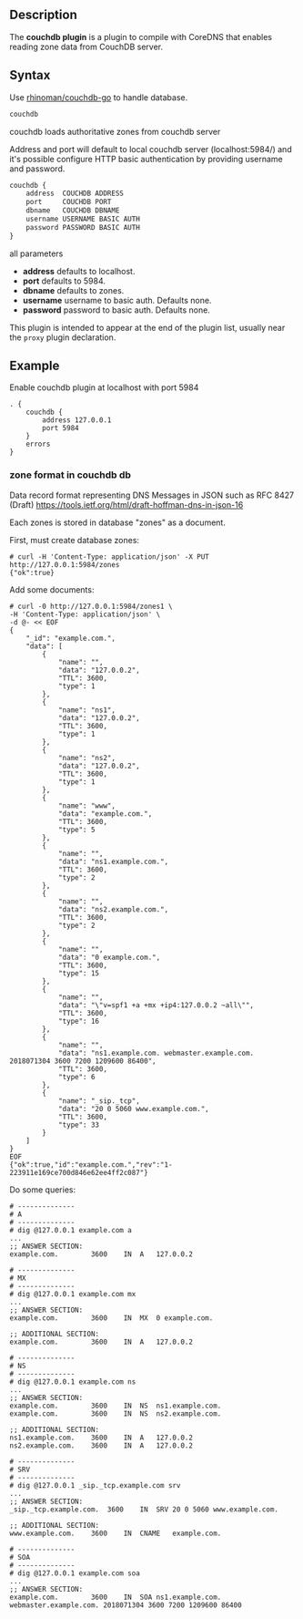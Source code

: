 ## Description

The **couchdb plugin** is a plugin to compile with CoreDNS that enables reading zone data from CouchDB server.

## Syntax

Use [rhinoman/couchdb-go](https://github.com/rhinoman/couchdb-go) to handle database.

~~~ txt
couchdb 
~~~

couchdb loads authoritative zones from couchdb server

Address and port will default to local couchdb server (localhost:5984/) and it's possible 
configure HTTP basic authentication by providing username and password.

~~~ txt
couchdb {
	address  COUCHDB ADDRESS
	port     COUCHDB PORT
    dbname   COUCHDB DBNAME
	username USERNAME BASIC AUTH
	password PASSWORD BASIC AUTH
}
~~~

all parameters 

* **address** defaults to localhost.
* **port** defaults to 5984.
* **dbname** defaults to zones.
* **username** username to basic auth. Defaults none.
* **password** password to basic auth. Defaults none.

This plugin is intended to appear at the end of the plugin list, usually
near the `proxy` plugin declaration.

## Example

Enable couchdb plugin at localhost with port 5984

~~~ corefile
. {
	couchdb {
		address 127.0.0.1
		port 5984
	}
	errors
}
~~~

### zone format in couchdb db

Data record format representing DNS Messages in JSON 
such as RFC 8427 (Draft) https://tools.ietf.org/html/draft-hoffman-dns-in-json-16

Each zones is stored in database "zones" as a document.

First, must create database zones:

```
# curl -H 'Content-Type: application/json' -X PUT http://127.0.0.1:5984/zones
{"ok":true}
```

Add some documents:

```
# curl -0 http://127.0.0.1:5984/zones1 \
-H 'Content-Type: application/json' \
-d @- << EOF
{
    "_id": "example.com.",
    "data": [
        {
            "name": "",
            "data": "127.0.0.2",
            "TTL": 3600,
            "type": 1
        },
        {
            "name": "ns1",
            "data": "127.0.0.2",
            "TTL": 3600,
            "type": 1
        },
        {
            "name": "ns2",
            "data": "127.0.0.2",
            "TTL": 3600,
            "type": 1
        },        
        {
            "name": "www",
            "data": "example.com.",
            "TTL": 3600,
            "type": 5
        },
        {
            "name": "",
            "data": "ns1.example.com.",
            "TTL": 3600,
            "type": 2
        },
        {
            "name": "",
            "data": "ns2.example.com.",
            "TTL": 3600,
            "type": 2
        },
        {
            "name": "",
            "data": "0 example.com.",
            "TTL": 3600,
            "type": 15
        },
        {
            "name": "",
            "data": "\"v=spf1 +a +mx +ip4:127.0.0.2 ~all\"",
            "TTL": 3600,
            "type": 16
        },
        {
            "name": "",
            "data": "ns1.example.com. webmaster.example.com. 2018071304 3600 7200 1209600 86400",
            "TTL": 3600,
            "type": 6
        },
        {
            "name": "_sip._tcp",
            "data": "20 0 5060 www.example.com.",
            "TTL": 3600,
            "type": 33
        }
    ]
}
EOF
{"ok":true,"id":"example.com.","rev":"1-223911e169ce700d846e62ee4ff2c087"}
```

Do some queries:

```
# --------------
# A 
# --------------
# dig @127.0.0.1 example.com a
...
;; ANSWER SECTION:
example.com.		3600	IN	A	127.0.0.2

# --------------
# MX
# --------------
# dig @127.0.0.1 example.com mx
...
;; ANSWER SECTION:
example.com.		3600	IN	MX	0 example.com.

;; ADDITIONAL SECTION:
example.com.		3600	IN	A	127.0.0.2

# --------------
# NS
# --------------
# dig @127.0.0.1 example.com ns
...
;; ANSWER SECTION:
example.com.		3600	IN	NS	ns1.example.com.
example.com.		3600	IN	NS	ns2.example.com.

;; ADDITIONAL SECTION:
ns1.example.com.	3600	IN	A	127.0.0.2
ns2.example.com.	3600	IN	A	127.0.0.2

# --------------
# SRV
# --------------
# dig @127.0.0.1 _sip._tcp.example.com srv
...
;; ANSWER SECTION:
_sip._tcp.example.com.	3600	IN	SRV	20 0 5060 www.example.com.

;; ADDITIONAL SECTION:
www.example.com.	3600	IN	CNAME	example.com.

# --------------
# SOA
# --------------
# dig @127.0.0.1 example.com soa
...
;; ANSWER SECTION:
example.com.		3600	IN	SOA	ns1.example.com. webmaster.example.com. 2018071304 3600 7200 1209600 86400

```
